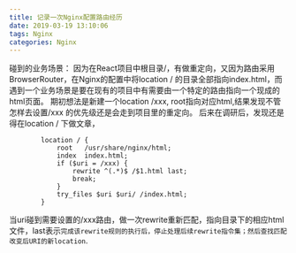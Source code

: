 ```yaml
---
title: 记录一次Nginx配置路由经历
date: 2019-03-19 13:10:06
tags: Nginx
categories: Nginx 
---
```


碰到的业务场景：
因为在React项目中根目录/，有做重定向，又因为路由采用BrowserRouter，在Nginx的配置中将location / 的目录全部指向index.html，而遇到一个业务场景是要在现有的项目中有需要由一个特定的路由指向一个现成的html页面。
期初想法是新建一个location /xxx, root指向对应html,结果发现不管怎样去设置/xxx 的优先级还是会走到项目里的重定向。
后来在调研后，发现还是得在location / 下做文章，
```
        location / {
            root   /usr/share/nginx/html;
            index  index.html;
            if ($uri = /xxx) {
                rewrite ^(.*)$ /$1.html last;
                break;
            }
            try_files $uri $uri/ /index.html;
        }
```
当uri碰到需要设置的/xxx路由，做一次rewrite重新匹配，指向目录下的相应html文件，last表示``完成该rewrite规则的执行后，停止处理后续rewrite指令集；然后查找匹配改变后URI的新location``.

